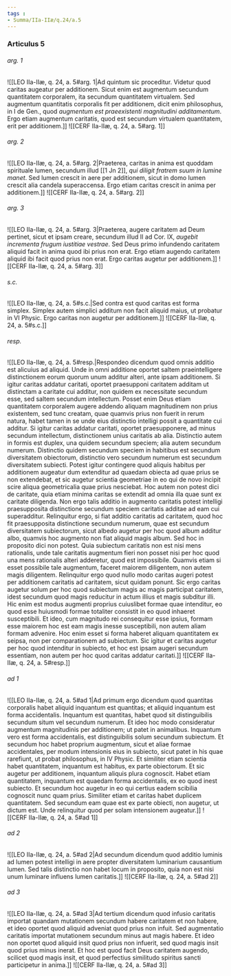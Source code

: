 ```yaml
---
tags : 
- Summa/IIa-IIæ/q.24/a.5
---
```


### Articulus 5

###### arg. 1
![[LEO IIa-IIæ, q. 24, a. 5#arg. 1|Ad quintum sic proceditur. Videtur quod caritas augeatur per additionem. Sicut enim est augmentum secundum quantitatem corporalem, ita secundum quantitatem virtualem. Sed augmentum quantitatis corporalis fit per additionem, dicit enim philosophus, in I de Gen., quod *augmentum est praeexistenti magnitudini additamentum*. Ergo etiam augmentum caritatis, quod est secundum virtualem quantitatem, erit per additionem.]]
![[CERF IIa-IIæ, q. 24, a. 5#arg. 1]]

###### arg. 2
![[LEO IIa-IIæ, q. 24, a. 5#arg. 2|Praeterea, caritas in anima est quoddam spirituale lumen, secundum illud [[1 Jn 2]], *qui diligit fratrem suum in lumine manet*. Sed lumen crescit in aere per additionem, sicut in domo lumen crescit alia candela superaccensa. Ergo etiam caritas crescit in anima per additionem.]]
![[CERF IIa-IIæ, q. 24, a. 5#arg. 2]]

###### arg. 3
![[LEO IIa-IIæ, q. 24, a. 5#arg. 3|Praeterea, augere caritatem ad Deum pertinet, sicut et ipsam creare, secundum illud II ad Cor. IX, *augebit incrementa frugum iustitiae vestrae*. Sed Deus primo infundendo caritatem aliquid facit in anima quod ibi prius non erat. Ergo etiam augendo caritatem aliquid ibi facit quod prius non erat. Ergo caritas augetur per additionem.]]
![[CERF IIa-IIæ, q. 24, a. 5#arg. 3]]

###### s.c.
![[LEO IIa-IIæ, q. 24, a. 5#s.c.|Sed contra est quod caritas est forma simplex. Simplex autem simplici additum non facit aliquid maius, ut probatur in VI Physic. Ergo caritas non augetur per additionem.]]
![[CERF IIa-IIæ, q. 24, a. 5#s.c.]]

###### resp.
![[LEO IIa-IIæ, q. 24, a. 5#resp.|Respondeo dicendum quod omnis additio est alicuius ad aliquid. Unde in omni additione oportet saltem praeintelligere distinctionem eorum quorum unum additur alteri, ante ipsam additionem. Si igitur caritas addatur caritati, oportet praesupponi caritatem additam ut distinctam a caritate cui additur, non quidem ex necessitate secundum esse, sed saltem secundum intellectum. Posset enim Deus etiam quantitatem corporalem augere addendo aliquam magnitudinem non prius existentem, sed tunc creatam, quae quamvis prius non fuerit in rerum natura, habet tamen in se unde eius distinctio intelligi possit a quantitate cui additur. Si igitur caritas addatur caritati, oportet praesupponere, ad minus secundum intellectum, distinctionem unius caritatis ab alia. Distinctio autem in formis est duplex, una quidem secundum speciem; alia autem secundum numerum. Distinctio quidem secundum speciem in habitibus est secundum diversitatem obiectorum, distinctio vero secundum numerum est secundum diversitatem subiecti. Potest igitur contingere quod aliquis habitus per additionem augeatur dum extenditur ad quaedam obiecta ad quae prius se non extendebat, et sic augetur scientia geometriae in eo qui de novo incipit scire aliqua geometricalia quae prius nesciebat. Hoc autem non potest dici de caritate, quia etiam minima caritas se extendit ad omnia illa quae sunt ex caritate diligenda. Non ergo talis additio in augmento caritatis potest intelligi praesupposita distinctione secundum speciem caritatis additae ad eam cui superadditur. Relinquitur ergo, si fiat additio caritatis ad caritatem, quod hoc fit praesupposita distinctione secundum numerum, quae est secundum diversitatem subiectorum, sicut albedo augetur per hoc quod album additur albo, quamvis hoc augmento non fiat aliquid magis album. Sed hoc in proposito dici non potest. Quia subiectum caritatis non est nisi mens rationalis, unde tale caritatis augmentum fieri non posset nisi per hoc quod una mens rationalis alteri adderetur, quod est impossibile. Quamvis etiam si esset possibile tale augmentum, faceret maiorem diligentem, non autem magis diligentem. Relinquitur ergo quod nullo modo caritas augeri potest per additionem caritatis ad caritatem, sicut quidam ponunt. Sic ergo caritas augetur solum per hoc quod subiectum magis ac magis participat caritatem, idest secundum quod magis reducitur in actum illius et magis subditur illi. Hic enim est modus augmenti proprius cuiuslibet formae quae intenditur, eo quod esse huiusmodi formae totaliter consistit in eo quod inhaeret susceptibili. Et ideo, cum magnitudo rei consequitur esse ipsius, formam esse maiorem hoc est eam magis inesse susceptibili, non autem aliam formam advenire. Hoc enim esset si forma haberet aliquam quantitatem ex seipsa, non per comparationem ad subiectum. Sic igitur et caritas augetur per hoc quod intenditur in subiecto, et hoc est ipsam augeri secundum essentiam, non autem per hoc quod caritas addatur caritati.]]
![[CERF IIa-IIæ, q. 24, a. 5#resp.]]

###### ad 1
![[LEO IIa-IIæ, q. 24, a. 5#ad 1|Ad primum ergo dicendum quod quantitas corporalis habet aliquid inquantum est quantitas; et aliquid inquantum est forma accidentalis. Inquantum est quantitas, habet quod sit distinguibilis secundum situm vel secundum numerum. Et ideo hoc modo consideratur augmentum magnitudinis per additionem; ut patet in animalibus. Inquantum vero est forma accidentalis, est distinguibilis solum secundum subiectum. Et secundum hoc habet proprium augmentum, sicut et aliae formae accidentales, per modum intensionis eius in subiecto, sicut patet in his quae rarefiunt, ut probat philosophus, in IV Physic. Et similiter etiam scientia habet quantitatem, inquantum est habitus, ex parte obiectorum. Et sic augetur per additionem, inquantum aliquis plura cognoscit. Habet etiam quantitatem, inquantum est quaedam forma accidentalis, ex eo quod inest subiecto. Et secundum hoc augetur in eo qui certius eadem scibilia cognoscit nunc quam prius. Similiter etiam et caritas habet duplicem quantitatem. Sed secundum eam quae est ex parte obiecti, non augetur, ut dictum est. Unde relinquitur quod per solam intensionem augeatur.]]
![[CERF IIa-IIæ, q. 24, a. 5#ad 1]]

###### ad 2
![[LEO IIa-IIæ, q. 24, a. 5#ad 2|Ad secundum dicendum quod additio luminis ad lumen potest intelligi in aere propter diversitatem luminarium causantium lumen. Sed talis distinctio non habet locum in proposito, quia non est nisi unum luminare influens lumen caritatis.]]
![[CERF IIa-IIæ, q. 24, a. 5#ad 2]]

###### ad 3
![[LEO IIa-IIæ, q. 24, a. 5#ad 3|Ad tertium dicendum quod infusio caritatis importat quandam mutationem secundum habere caritatem et non habere, et ideo oportet quod aliquid adveniat quod prius non infuit. Sed augmentatio caritatis importat mutationem secundum minus aut magis habere. Et ideo non oportet quod aliquid insit quod prius non infuerit, sed quod magis insit quod prius minus inerat. Et hoc est quod facit Deus caritatem augendo, scilicet quod magis insit, et quod perfectius similitudo spiritus sancti participetur in anima.]]
![[CERF IIa-IIæ, q. 24, a. 5#ad 3]]

